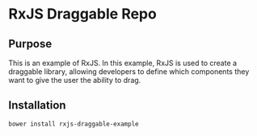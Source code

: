 # RxJS Draggable Repo

## Purpose
This is an example of RxJS. In this example, RxJS is used to create a draggable library, allowing developers to define which components they want to give the user the ability to drag.
## Installation

```
bower install rxjs-draggable-example
```
